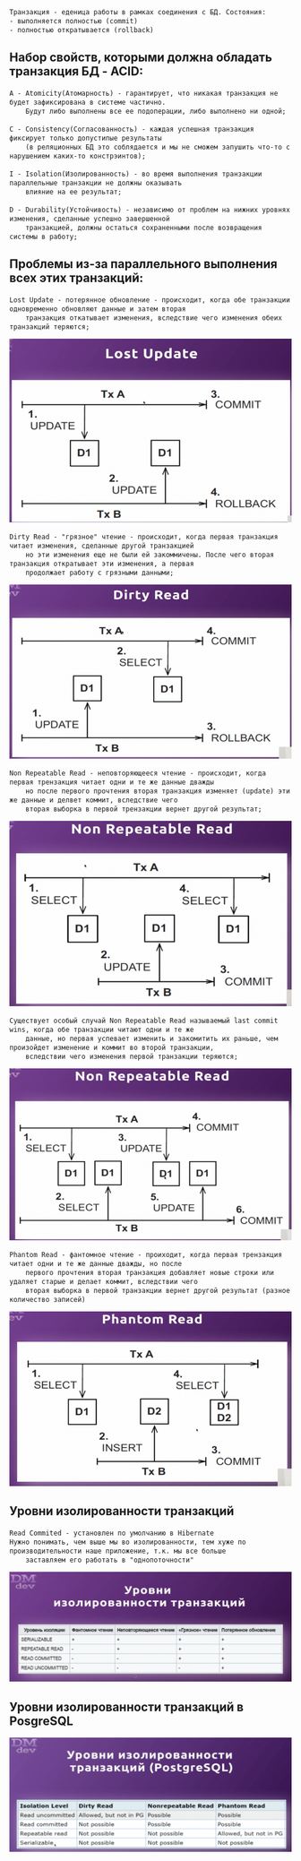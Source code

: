     Транзакция - еденица работы в рамках соединения с БД. Состояния:
    - выполняется полностью (commit)
    - полностью откратывается (rollback)

## Набор свойств, которыми должна обладать транзакция БД - ACID:

    A - Atomicity(Атомарность) - гарантирует, что никакая транзакция не будет зафиксирована в системе частично.
        Будут либо выполнены все ее подоперации, либо выполнено ни одной;

    C - Consistency(Согласованность) - каждая успешная транзакция фиксирует только допустипые результаты 
        (в реляционных БД это соблядается и мы не сможем запушить что-то с нарушением каких-то констрэинтов);

    I - Isolation(Изолированность) - во время выполнения транзакции параллельные транзакции не должны оказывать
        влияние на ее результат;

    D - Durability(Устойчивость) - независимо от проблем на нижних уровнях изменения, сделанные успешно завершенной
        транзакцией, должны остаться сохраненными после возвращения системы в работу;

## Проблемы из-за параллельного выполнения всех этих транзакций:

    Lost Update - потерянное обновление - происходит, когда обе транзакции одновременно обновляют данные и затем вторая
        транзакция откатывает изменения, вследствие чего изменения обеих транзакций теряются;
![](009scr/lostUpdate.png)

    Dirty Read - "грязное" чтение - происходит, когда первая транзакция читает изменения, сделанные другой транзакцией 
        но эти изменения еще не были ей закоммичены. После чего вторая транзакция откратывает эти изменения, а первая 
        продолжает работу с грязными данными;
![](009scr/dirtyRead.png)

    Non Repeatable Read - неповторяющееся чтение - происходит, когда первая трензакция читает одни и те же данные дважды
        но после первого прочтения вторая транзакция изменяет (update) эти же данные и делвет коммит, вследствие чего 
        вторая выборка в первой трензакции вернет другой результат;
![](009scr/nonRepeatableRead.png)

    Существует особый случай Non Repeatable Read называемый last commit wins, когда обе транзакции читают одни и те же
        данные, но первая успевает изменить и закомитить их раньше, чем произойдет изменение и коммит во второй транзакции,
        вследствии чего изменения первой транзакции теряются;
![](009scr/nonRepeatableRead2.png)

    Phantom Read - фантомное чтение - проиходит, когда первая трензакция читает одни и те же данные дважды, но после 
        первого прочтения вторая транзакция добавляет новые строки или удаляет старые и делает коммит, вследствии чего 
        вторая выборка в первой транзакции вернет другой результат (разное количество записей)
![](009scr/phantomRead.png)

## Уровни изолированности транзакций
    Read Commited - установлен по умолчанию в Hibernate
    Нужно понимать, чем выше мы во изолированности, тем хуже по производительности наше приложение, т.к. мы все больше 
        заставляем его работать в "однопоточности"
![](009scr/TAIsolation.png)

## Уровни изолированности транзакций в PosgreSQL
![](009scr/isolationPosgres.png)